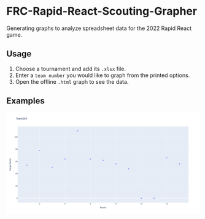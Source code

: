 # FRC-Rapid-React-Scouting-Grapher
Generating graphs to analyze spreadsheet data for the 2022 Rapid React game.

## Usage
1. Choose a tournament and add its ```.xlsx``` file.
2. Enter a ```team number``` you would like to graph from the printed options.
3. Open the offline ```.html``` graph to see the data.

## Examples
<img src="/assets/254.png" width="800"/>
